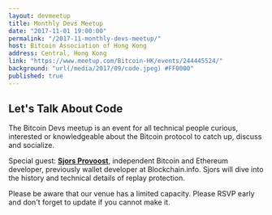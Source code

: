 ```yaml
---
layout: devmeetup
title: Monthly Devs Meetup
date: "2017-11-01 19:00:00"
permalink: "/2017-11-monthly-devs-meetup/"
host: Bitcoin Association of Hong Kong
address: Central, Hong Kong
link: "https://www.meetup.com/Bitcoin-HK/events/244445524/"
background: "url(/media/2017/09/code.jpeg) #FF0000"
published: true
---
```


## Let's Talk About Code

The Bitcoin Devs meetup is an event for all technical people curious, interested or knowledgeable about the Bitcoin protocol to catch up, discuss and socialize.

Special guest: [**Sjors Provoost**](https://twitter.com/provoost), independent Bitcoin and Ethereum developer, previously wallet developer at Blockchain.info. Sjors will dive into the history and technical details of replay protection.

Please be aware that our venue has a limited capacity. Please RSVP early and don't forget to update if you cannot make it.
